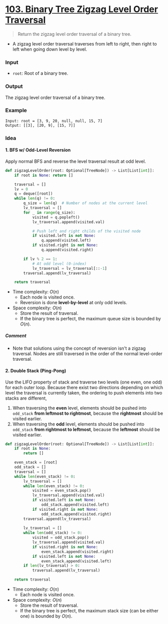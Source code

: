 # [103. Binary Tree Zigzag Level Order Traversal](https://leetcode.com/problems/binary-tree-zigzag-level-order-traversal/)
> Return the zigzag level order traversal of a binary tree.
* A zigzag level order traversal traverses from left to right, then right to left when going down level by level.
### Input
* `root`: Root of a binary tree.
### Output
The zigzag level order traversal of a binary tree.
### Example
```
Input: root = [3, 9, 20, null, null, 15, 7]
Output: [[3], [20, 9], [15, 7]]
```
### Idea
#### 1. BFS w/ Odd-Level Reversion
Apply normal BFS and reverse the level traversal result at odd level.
```python
def zigzagLevelOrder(root: Optional[TreeNode]) -> List[List[int]]:
    if root is None: return []

    traversal = []
    lv = 0
    q = deque([root])
    while len(q) != 0:
        q_size = len(q)  # Number of nodes at the current level
        lv_traversal = []
        for _ in range(q_size):
            visited = q.popleft()
            lv_traversal.append(visited.val)

            # Push left and right childs of the visited node
            if visited.left is not None:
                q.append(visited.left)
            if visited.right is not None:
                q.append(visited.right)

        if lv % 2 == 1:
            # At odd level (0-index)
            lv_traversal = lv_traversal[::-1]
        traversal.append(lv_traversal)

    return traversal
```
* Time complexity: $O(n)$
	* Each node is visited once.
	* Reversion is done **level-by-level** at only odd levels.
* Space complexity: $O(n)$
	* Store the result of traversal.
	* If the binary tree is perfect, the maximum queue size is bounded by $O(n)$.
##### Comment
* Note that solutions using the concept of reversion isn't a zigzag traversal. Nodes are still traversed in the order of the normal level-order traversal.
#### 2. Double Stack (Ping-Pong)
Use the LIFO property of stack and traverse two levels (one even, one odd) for each outer loop. Because there exist two directions depending on which level the traversal is currently taken, the ordering to push elements into two stacks are different,
1. When traversing the **even** level, elements should be pushed into `odd_stack` **from leftmost to rightmost**, because the **rightmost** should be visited earlier.
2. When traversing the **odd** level, elements should be pushed into `odd_stack` **from rightmost to leftmost**, because the **leftmost** should be visited earlier.
```python
def zigzagLevelOrder(root: Optional[TreeNode]) -> List[List[int]]:
    if root is None:
        return []

    even_stack = [root]
    odd_stack = []
    traversal = []
    while len(even_stack) != 0:
        lv_traversal = []
        while len(even_stack) != 0:
            visited = even_stack.pop()
            lv_traversal.append(visited.val)
            if visited.left is not None:
                odd_stack.append(visited.left)
            if visited.right is not None:
                odd_stack.append(visited.right)
        traversal.append(lv_traversal)
        
        lv_traversal = []
        while len(odd_stack) != 0:
            visited = odd_stack.pop()
            lv_traversal.append(visited.val)
            if visited.right is not None:
                even_stack.append(visited.right)
            if visited.left is not None:
                even_stack.append(visited.left)
        if len(lv_traversal) > 0:
            traversal.append(lv_traversal)

    return traversal
```
* Time complexity: $O(n)$
	* Each node is visited once.
* Space complexity: $O(n)$
	* Store the result of traversal.
	* If the binary tree is perfect, the maximum stack size (can be either one) is bounded by $O(n)$.